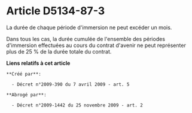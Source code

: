 # Article D5134-87-3

La durée de chaque période d'immersion ne peut excéder un mois. 

Dans tous les cas, la durée cumulée de l'ensemble des périodes d'immersion effectuées au cours du contrat d'avenir ne peut
représenter plus de 25 % de la durée totale du contrat.

**Liens relatifs à cet article**

	**Créé par**:

	  - Décret n°2009-390 du 7 avril 2009 - art. 5

	**Abrogé par**:

	  - Décret n°2009-1442 du 25 novembre 2009 - art. 2

